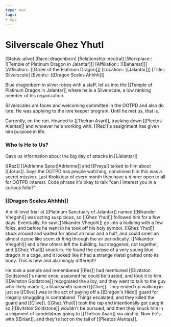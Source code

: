 ```yaml
---
type: npc
tags: 
- npc
---
```


# Silverscale Ghez Yhutl
[Status::alive]
[Race::dragonborn]
[Relationship::neutral]
[Workplace:: [[Temple of  Platinum Dragon in Jalantar]]]
[Affiliation:: [[Bahamat]]]
[Affiliation:: [[Order of the Platinum Dragon]]]
[Location:: [[Jalantar]]]
[Title:: Silverscale]
[Events:: [[Dragon Scales Ahhhh]]]

Blue dragonborn in silver robes with a staff, let us into the [[Temple of  Platinum Dragon in Jalantar]] where he is a Silverscale, a low ranking member of his organization. 

Silverscales are faces and welcoming committee in the OOTPD and also do lore. He was applying to the lore keeper program. Until he met us, that is.

Currently, on the run. Headed to [[Thelran Asari]], tracking down [[Pleetos Alentas]] and whoever he's working with. [[Rez]]'s assignment has given him purpose in life. 

### Who Is He to Us?
Gave us information about the big day of attacks in [[Jalantar]]

[[Rez]] [[Adrienne Spout|Adrienne]] and [[Freya]] talked to him about [[Jorus]]. Says the OOTPD has people watching, convinved him this was a secret mission. Last Krokkiear of every month they have a dinner open to all for OOTPD interest. Code phrase it's okay to talk "can I interest you in a curious folio?" 

### [[Dragon Scales Ahhhh]]
A mid-level friar at [[Platinum Sanctuary of Jalantar]] named [[Nikander Vhegohl]] was acting suspicious, so [[Ghez Yhutl]] followed him for a few days. Eventually, he saw [[Nikander Vhegohl]] go into a building with a few folks, and before he went in he took off his holy symbol. [[Ghez Yhutl]] stuck around and waited for about an hour and a half, and could smell an almost ozone like scent drifting through the air periodically. [[Nikander Vhegohl]] and a few others left the building, but staggered, not together, and [[Ghez Yhutl]] snuck in. He found the corpse of a very young blue dragon in a cage, and it looked like it had a strange metal grafted onto its body. This is new and alarmingly different!! 

He took a sample and remembered [[Rez]] had mentioned [[Divitston Goldstone]]'s name once, assumed he could be trusted, and took it to him. [[Divitston Goldstone]] recognized the alloy, and they went to talk to the guy who likely made it, a blacksmith named [[Clive]]. They ended up walking in just as [[Clive]] was in the act of paying off a [[Dragon's Hide]] guard for illegally smuggling in contraband. Things escalated, and they killed the guard and [[Clive]]. [[Ghez Yhutl]] took the rap and intentionally got caught so [[Divitston Goldstone]] wouldn't be pursued, and then they snuck him in a shipment of candelabras going to [[Thelran Asari]] via airship. Now he's with [[Eirian]], and they're hot on the tail of [[Pleetos Alentas]].